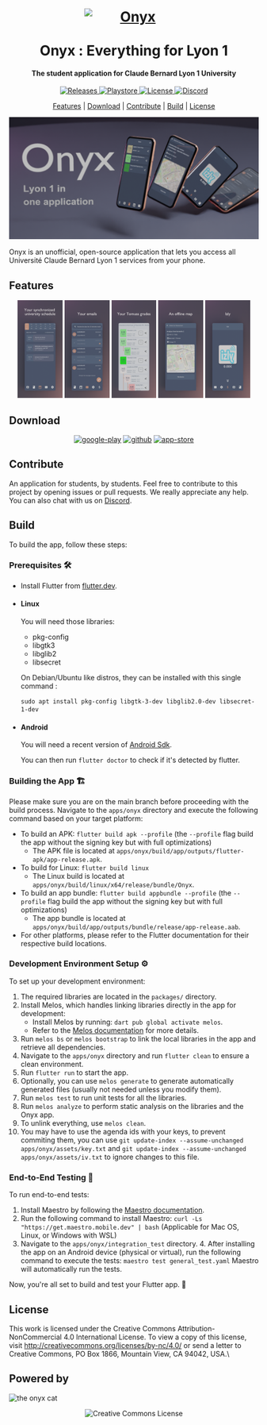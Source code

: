 <!--suppress HtmlUnknownAnchorTarget, CheckImageSize -->
<h1 style="text-align: center;">
  <a href="https://onyx-lyon1.github.io" style="display: block; text-align: center;">
    <img src="https://onyx-lyon1.github.io/assets/Onyx_v16_onyx.png" alt="Onyx" width="200" style="display: block; margin: 0 auto;">
  </a>
  <br>
  Onyx : Everything for Lyon 1
  <br>
</h1>

<h4 align="center">The student application for Claude Bernard Lyon 1 University </h4>

<p align=center>
    <a href="https://github.com/onyx-lyon1/onyx/releases">
      <img src="https://img.shields.io/github/release/onyx-lyon1/onyx?include_prereleases=&sort=semver&color=blue" alt="Releases">
    </a>
    <a href="https://play.google.com/store/apps/details?id=fr.onyx.lyon1&pcampaignid=web_share">
      <img src="https://img.shields.io/endpoint?color=green&logo=google-play&logoColor=green&url=https%3A%2F%2Fplay.cuzi.workers.dev%2Fplay%3Fi%3Dfr.onyx.lyon1%26l%3DAndroid%26m%3D%24version" alt="Playstore">
    </a>
    <a href="https://creativecommons.org/licenses/by-nc/4.0/">
      <img src="https://img.shields.io/badge/License-CC BY--NC-blue" alt="License">
    </a>
    <a href="https://discord.gg/AtCc3pcaNm">
      <img src="https://img.shields.io/discord/308323056592486420.svg?logo=discord&label=Discord&colorA=2C2F33&colorB=7289DA" alt="Discord">
    </a>
  </p>

<p align=center>
  <a href="#features">Features</a> | 
  <a href="#download">Download</a> | 
  <a href="#contribute">Contribute</a> | 
  <a href="#build">Build</a> | 
  <a href="#license">License</a>
</p>

![Banner](apps/onyx/assets/screenshots/banner_en.png)

Onyx is an unofficial, open-source application that lets you access all Université Claude Bernard Lyon 1 services from
your phone.

## Features

<p align=center>
  <img src="apps/onyx/assets/screenshots/onyx_screenshot_calendar_en.png" width="18%" alt="Calendar Screenshot">
  <img src="apps/onyx/assets/screenshots/onyx_screenshot_email_en.png" width="18%" alt="Email Screenshot">
  <img src="apps/onyx/assets/screenshots/onyx_screenshot_grades_en.png" width="18%" alt="Grades Screenshot">
  <img src="apps/onyx/assets/screenshots/onyx_screenshot_map_en.png" width="18%" alt="Map Screenshot">
  <img src="apps/onyx/assets/screenshots/onyx_screenshot_izly_en.png" width="18%" alt="Izly Screenshot">
</p>

## Download

<p align=center>
<a href='https://play.google.com/store/apps/details?id=fr.onyx.lyon1&pcampaignid=web_share&pcampaignid=pcampaignidMKT-Other-global-all-co-prtnr-py-PartBadge-Mar2515-1'><img alt="google-play" height="56" src="https://cdn.jsdelivr.net/npm/@intergrav/devins-badges@3/assets/cozy/available/google-play_vector.svg"></a>
<!--<a href='https://play.google.com/store/apps/details?id=fr.onyx.lyon1&pcampaignid=web_share&pcampaignid=pcampaignidMKT-Other-global-all-co-prtnr-py-PartBadge-Mar2515-1'><img alt='Get it on F-Droid' src='https://fdroid.gitlab.io/artwork/badge/get-it-on.png' height="80px"/></a>-->
<a href='https://github.com/onyx-lyon1/onyx/releases'><img alt="github" height="56" src="https://cdn.jsdelivr.net/npm/@intergrav/devins-badges@3/assets/cozy/available/github_vector.svg"></a>
<a href='https://apps.apple.com/app/onyx-everything-for-lyon-1/id6462440486
'><img alt="app-store" height="56" src="https://cdn.jsdelivr.net/npm/@intergrav/devins-badges@3/assets/cozy/available/app-store_vector.svg"></a>
</p>

## Contribute

An application for students, by students. Feel free to contribute to this project by opening issues or pull requests.
We really appreciate any help. You can also chat with us on [Discord](https://discord.gg/AtCc3pcaNm).

## Build

To build the app, follow these steps:

### Prerequisites 🛠️

- Install Flutter from [flutter.dev](https://flutter.dev).

- #### Linux
  You will need those libraries:
    - pkg-config
    - libgtk3
    - libglib2
    - libsecret

  On Debian/Ubuntu like distros, they can be installed with this single command :
  ```shell 
  sudo apt install pkg-config libgtk-3-dev libglib2.0-dev libsecret-1-dev
  ```
- #### Android
  You will need a recent version of [Android Sdk](https://developer.android.com/studio).

  You can then run `flutter doctor` to check if it's detected by flutter.

### Building the App 🏗️

Please make sure you are on the main branch before proceeding with the build process.
Navigate to the `apps/onyx` directory and execute the following command based on your
target platform:

- To build an APK: `flutter build apk --profile` (the `--profile` flag build the app without the signing key but with
  full optimizations)
    - The APK file is located at `apps/onyx/build/app/outputs/flutter-apk/app-release.apk`.
- To build for Linux: `flutter build linux`
    - The Linux build is located at `apps/onyx/build/linux/x64/release/bundle/Onyx`.
- To build an app bundle: `flutter build appbundle --profile` (the `--profile` flag build the app without the signing
  key but with full optimizations)
    - The app bundle is located at `apps/onyx/build/app/outputs/bundle/release/app-release.aab`.
- For other platforms, please refer to the Flutter documentation for their respective build locations.

### Development Environment Setup ⚙️

To set up your development environment:

1. The required libraries are located in the `packages/` directory.
2. Install Melos, which handles linking libraries directly in the app for development:
    - Install Melos by running: `dart pub global activate melos`.
    - Refer to the [Melos documentation](https://melos.invertase.dev/) for more details.
3. Run `melos bs` or `melos bootstrap` to link the local libraries in the app and retrieve all dependencies.
4. Navigate to the `apps/onyx` directory and run `flutter clean` to ensure a clean environment.
5. Run `flutter run` to start the app.
6. Optionally, you can use `melos generate` to generate automatically generated files (usually not needed unless you
   modify them).
7. Run `melos test` to run unit tests for all the libraries.
8. Run `melos analyze` to perform static analysis on the libraries and the Onyx app.
9. To unlink everything, use `melos clean`.
10. You may have to use the agenda ids with your keys, to prevent commiting them, you can
    use `git update-index --assume-unchanged apps/onyx/assets/key.txt`
    and `git update-index --assume-unchanged apps/onyx/assets/iv.txt` to ignore
    changes to this file.

### End-to-End Testing 🧪

To run end-to-end tests:

1. Install Maestro by following the [Maestro documentation](https://maestro.mobile.dev/).
2. Run the following command to install Maestro: `curl -Ls "https://get.maestro.mobile.dev" | bash` (Applicable for Mac
   OS, Linux, or Windows with WSL)
3. Navigate to the `apps/onyx/integration_test` directory.
    4. After installing the app on an Android device (physical or virtual), run the following command to execute the
       tests: `maestro test general_test.yaml` Maestro will automatically run the tests.

Now, you're all set to build and test your Flutter app. 🎉

## License

This work is licensed under the Creative Commons Attribution-NonCommercial 4.0 International License. To view a copy of
this license, visit http://creativecommons.org/licenses/by-nc/4.0/ or send a letter to Creative Commons, PO Box 1866,
Mountain View, CA 94042, USA.\

## Powered by

![the onyx cat](https://uku.s-ul.eu/Vn3ZEdLU)

<p align=center>
<img alt="Creative Commons License" style="border-width:0" src="https://i.creativecommons.org/l/by-nc/4.0/88x31.png" />
</p>
